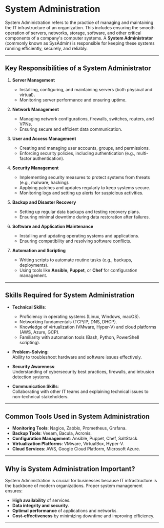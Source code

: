 # **System Administration**

System Administration refers to the practice of managing and maintaining the IT infrastructure of an organization. This includes ensuring the smooth operation of servers, networks, storage, software, and other critical components of a company's computer systems. A **System Administrator** (commonly known as SysAdmin) is responsible for keeping these systems running efficiently, securely, and reliably.

---

## **Key Responsibilities of a System Administrator**

1. **Server Management**
   - Installing, configuring, and maintaining servers (both physical and virtual).
   - Monitoring server performance and ensuring uptime.

2. **Network Management**
   - Managing network configurations, firewalls, switches, routers, and VPNs.
   - Ensuring secure and efficient data communication.

3. **User and Access Management**
   - Creating and managing user accounts, groups, and permissions.
   - Enforcing security policies, including authentication (e.g., multi-factor authentication).

4. **Security Management**
   - Implementing security measures to protect systems from threats (e.g., malware, hacking).
   - Applying patches and updates regularly to keep systems secure.
   - Monitoring logs and setting up alerts for suspicious activities.

5. **Backup and Disaster Recovery**
   - Setting up regular data backups and testing recovery plans.
   - Ensuring minimal downtime during data restoration after failures.

6. **Software and Application Maintenance**
   - Installing and updating operating systems and applications.
   - Ensuring compatibility and resolving software conflicts.

7. **Automation and Scripting**
   - Writing scripts to automate routine tasks (e.g., backups, deployments).
   - Using tools like **Ansible**, **Puppet**, or **Chef** for configuration management.

---

## **Skills Required for System Administration**

- **Technical Skills**:  
  - Proficiency in operating systems (Linux, Windows, macOS).  
  - Networking fundamentals (TCP/IP, DNS, DHCP).  
  - Knowledge of virtualization (VMware, Hyper-V) and cloud platforms (AWS, Azure, GCP).  
  - Familiarity with automation tools (Bash, Python, PowerShell scripting).

- **Problem-Solving**:  
  Ability to troubleshoot hardware and software issues effectively.

- **Security Awareness**:  
  Understanding of cybersecurity best practices, firewalls, and intrusion detection systems.

- **Communication Skills**:  
  Collaborating with other IT teams and explaining technical issues to non-technical stakeholders.

---

## **Common Tools Used in System Administration**

- **Monitoring Tools**: Nagios, Zabbix, Prometheus, Grafana.  
- **Backup Tools**: Veeam, Bacula, Acronis.  
- **Configuration Management**: Ansible, Puppet, Chef, SaltStack.  
- **Virtualization Platforms**: VMware, VirtualBox, Hyper-V.  
- **Cloud Services**: AWS, Google Cloud Platform, Microsoft Azure.

---

## **Why is System Administration Important?**

System Administration is crucial for businesses because IT infrastructure is the backbone of modern organizations. Proper system management ensures:  
- **High availability** of services.  
- **Data integrity and security**.  
- **Optimal performance** of applications and networks.  
- **Cost-effectiveness** by minimizing downtime and improving efficiency.

---


